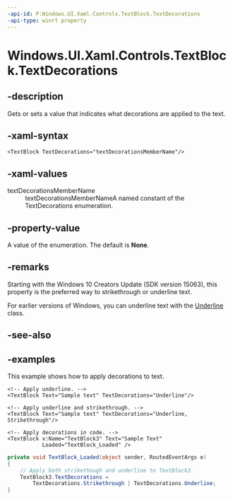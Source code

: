 ```yaml
---
-api-id: P:Windows.UI.Xaml.Controls.TextBlock.TextDecorations
-api-type: winrt property
---
```


<!-- Property syntax.
public TextDecorations TextDecorations { get;  set; }
-->

# Windows.UI.Xaml.Controls.TextBlock.TextDecorations

## -description

Gets or sets a value that indicates what decorations are applied to the text.



## -xaml-syntax

```xaml
<TextBlock TextDecorations="textDecorationsMemberName"/>
```

## -xaml-values

<dl><dt>textDecorationsMemberName</dt><dd>textDecorationsMemberNameA named constant of the TextDecorations enumeration.</dd>
</dl>

## -property-value

A value of the enumeration. The default is **None**.

## -remarks

Starting with the Windows 10 Creators Update (SDK version 15063), this property is the preferred way to strikethrough or underline text.

For earlier versions of Windows, you can underline text with the [Underline](../windows.ui.xaml.documents/underline.md) class.

## -see-also

## -examples

This example shows how to apply decorations to text.

```xaml
<!-- Apply underline. -->
<TextBlock Text="Sample text" TextDecorations="Underline"/>

<!-- Apply underline and strikethrough. -->
<TextBlock Text="Sample text" TextDecorations="Underline, Strikethrough"/>

<!-- Apply decorations in code. -->
<TextBlock x:Name="TextBlock3" Text="Sample Text"
           Loaded="TextBlock_Loaded" />
```

```csharp
private void TextBlock_Loaded(object sender, RoutedEventArgs e)
{
    // Apply both strikethough and underline to TextBlock3.
    TextBlock3.TextDecorations =
        TextDecorations.Strikethrough | TextDecorations.Underline;
}
```
